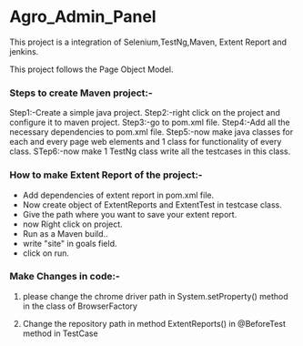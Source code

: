 # Agro_Admin_Panel

This project is a integration of Selenium,TestNg,Maven, Extent Report and jenkins.

This project follows the Page Object Model.

### Steps to create Maven project:-
Step1:-Create a simple java project.
Step2:-right click on the project and configure it to maven project.
Step3:-go to pom.xml file.
Step4:-Add all the necessary dependencies to pom.xml file.
Step5:-now make java classes for each and every page web elements and 1 class for functionality of every class.
STep6:-now make 1 TestNg class write all the testcases in this class.

### How to make Extent Report of the project:-
* Add dependencies of extent report in pom.xml file.
* Now create object of ExtentReports and ExtentTest in testcase class.
* Give the path where you want to save your extent report.
* now Right click on project.
* Run as a Maven build..
* write "site" in goals field.
* click on run.


### Make Changes in code:-

1. please change the chrome driver path in System.setProperty() method in the class of BrowserFactory

2. Change the repository path in method ExtentReports() in @BeforeTest method in TestCase
